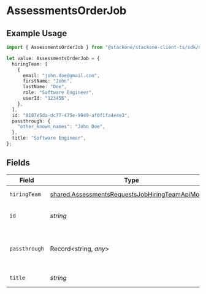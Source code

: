 # AssessmentsOrderJob

## Example Usage

```typescript
import { AssessmentsOrderJob } from "@stackone/stackone-client-ts/sdk/models/shared";

let value: AssessmentsOrderJob = {
  hiringTeam: [
    {
      email: "john.doe@gmail.com",
      firstName: "John",
      lastName: "Doe",
      role: "Software Engineer",
      userId: "123456",
    },
  ],
  id: "8187e5da-dc77-475e-9949-af0f1fa4e4e3",
  passthrough: {
    "other_known_names": "John Doe",
  },
  title: "Software Engineer",
};
```

## Fields

| Field                                                                                                                       | Type                                                                                                                        | Required                                                                                                                    | Description                                                                                                                 | Example                                                                                                                     |
| --------------------------------------------------------------------------------------------------------------------------- | --------------------------------------------------------------------------------------------------------------------------- | --------------------------------------------------------------------------------------------------------------------------- | --------------------------------------------------------------------------------------------------------------------------- | --------------------------------------------------------------------------------------------------------------------------- |
| `hiringTeam`                                                                                                                | [shared.AssessmentsRequestsJobHiringTeamApiModel](../../../sdk/models/shared/assessmentsrequestsjobhiringteamapimodel.md)[] | :heavy_minus_sign:                                                                                                          | Hiring team for the job.                                                                                                    |                                                                                                                             |
| `id`                                                                                                                        | *string*                                                                                                                    | :heavy_minus_sign:                                                                                                          | Unique identifier                                                                                                           | 8187e5da-dc77-475e-9949-af0f1fa4e4e3                                                                                        |
| `passthrough`                                                                                                               | Record<string, *any*>                                                                                                       | :heavy_minus_sign:                                                                                                          | Value to pass through to the provider                                                                                       | {<br/>"other_known_names": "John Doe"<br/>}                                                                                 |
| `title`                                                                                                                     | *string*                                                                                                                    | :heavy_minus_sign:                                                                                                          | Title of the job                                                                                                            | Software Engineer                                                                                                           |